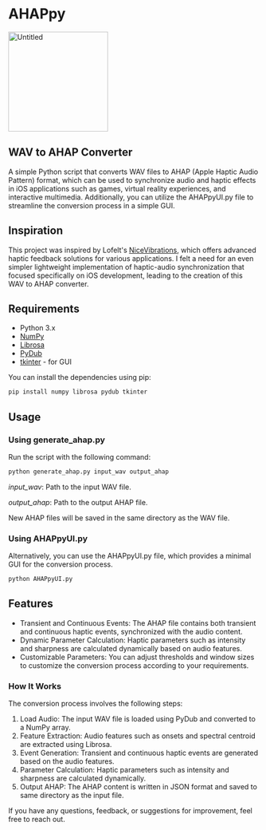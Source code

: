 # AHAPpy
<img width="200" alt="Untitled" src="https://github.com/samroman3/AHAPpy/assets/52180475/f9268f85-3a04-4a28-842f-6fb1c6d2240e">

## WAV to AHAP Converter

A simple Python script that converts WAV files to AHAP (Apple Haptic Audio Pattern) format, which can be used to synchronize audio and haptic effects in iOS applications such as games, virtual reality experiences, and interactive multimedia. Additionally, you can utilize the AHAPpyUI.py file to streamline the conversion process in a simple GUI.

## Inspiration

This project was inspired by Lofelt's [NiceVibrations](https://github.com/Lofelt/NiceVibrations), which offers advanced haptic feedback solutions for various applications. I felt a need for an even simpler lightweight implementation of haptic-audio synchronization that focused specifically on iOS development, leading to the creation of this WAV to AHAP converter.

## Requirements
- Python 3.x
- [NumPy](https://numpy.org/)
- [Librosa](https://librosa.org/)
- [PyDub](https://github.com/jiaaro/pydub)
- [tkinter](https://docs.python.org/3/library/tkinter.html) - for GUI


You can install the dependencies using pip:

```bash
pip install numpy librosa pydub tkinter
```

## Usage
### Using generate_ahap.py

Run the script with the following command:
```bash
python generate_ahap.py input_wav output_ahap
```

*input_wav*: Path to the input WAV file.

*output_ahap*: Path to the output AHAP file.

New AHAP files will be saved in the same directory as the WAV file.

### Using AHAPpyUI.py

Alternatively, you can use the AHAPpyUI.py file, which provides a minimal GUI for the conversion process.
```bash
python AHAPpyUI.py
```

## Features
- Transient and Continuous Events: The AHAP file contains both transient and continuous haptic events, synchronized with the audio content.
- Dynamic Parameter Calculation: Haptic parameters such as intensity and sharpness are calculated dynamically based on audio features.
- Customizable Parameters: You can adjust thresholds and window sizes to customize the conversion process according to your requirements.
  
### How It Works
The conversion process involves the following steps:
1. Load Audio: The input WAV file is loaded using PyDub and converted to a NumPy array.
2. Feature Extraction: Audio features such as onsets and spectral centroid are extracted using Librosa.
3. Event Generation: Transient and continuous haptic events are generated based on the audio features.
4. Parameter Calculation: Haptic parameters such as intensity and sharpness are calculated dynamically.
5. Output AHAP: The AHAP content is written in JSON format and saved to same directory as the input file.

If you have any questions, feedback, or suggestions for improvement, feel free to reach out. 

